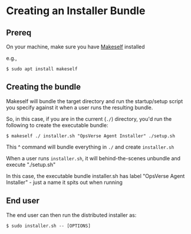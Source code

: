 # Creating an Installer Bundle

## Prereq

On your machine, make sure you have [Makeself](https://makeself.io) installed

e.g.,
```
$ sudo apt install makeself
```

## Creating the bundle

Makeself will bundle the target directory and run the startup/setup script you specify against it when a user runs the resulting bundle.

So, in this case, if you are in the current (`./`) directory, you'd run the following to create the executable bundle:

```
$ makeself ./ installer.sh "OpsVerse Agent Installer" ./setup.sh
```

This ^ command will bundle everything in `./` and create `installer.sh` 

When a user runs `installer.sh`, it will behind-the-scenes unbundle and execute "./setup.sh"

In this case, the executable bundle installer.sh has label "OpsVerse Agent Installer" - just a name it spits out when running

## End user

The end user can then run the distributed installer as:

```
$ sudo installer.sh -- [OPTIONS]
```
